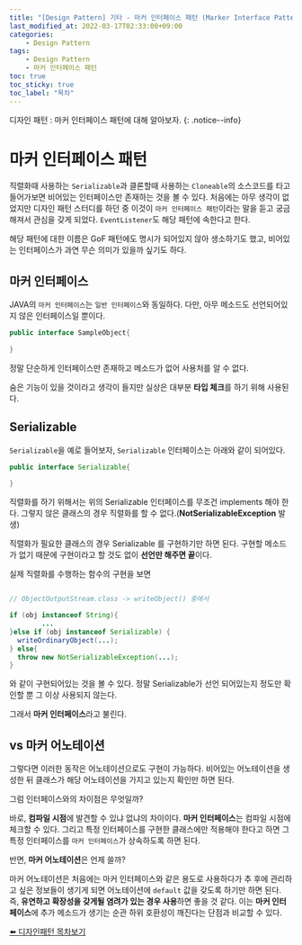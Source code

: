```yaml
---
title: "[Design Pattern] 기타 - 마커 인터페이스 패턴 (Marker Interface Pattern)"
last_modified_at: 2022-03-17T02:33:00+09:00
categories:
    - Design Pattern
tags:
    - Design Pattern
    - 마커 인터페이스 패턴
toc: true
toc_sticky: true
toc_label: "목차"
---
```


디자인 패턴 : 마커 인터페이스 패턴에 대해 알아보자.
{: .notice--info}



# 마커 인터페이스 패턴

직렬화때 사용하는 `Serializable`과 클론할때 사용하는 `Cloneable`의 소스코드를 타고 들어가보면 비어있는 인터페이스만 존재하는 것을 볼 수 있다. 처음에는 아무 생각이 없었지만 디자인 패턴 스터디를 하던 중 이것이 `마커 인터페이스 패턴`이라는 말을 듣고 궁금해져서 관심을 갖게 되었다. `EventListener`도 해당 패턴에 속한다고 한다.

해당 패턴에 대한 이름은 GoF 패턴에도 명시가 되어있지 않아 생소하기도 했고, 비어있는 인터페이스가 과연 무슨 의미가 있을까 싶기도 하다.

## 마커 인터페이스

JAVA의 `마커 인터페이스`는 `일반 인터페이스`와 동일하다. 다만, 아무 메소드도 선언되어있지 않은 인터페이스일 뿐이다.

```java
public interface SampleObject{
    
}
```

정말 단순하게 인터페이스만 존재하고 메소드가 없어 사용처를 알 수 없다.

숨은 기능이 있을 것이라고 생각이 들지만 실상은 대부분 **타입 체크**를 하기 위해 사용된다.

## Serializable

`Serializable`을 예로 들어보자, `Serializable` 인터페이스는 아래와 같이 되어있다.

```java
public interface Serializable{
    
}
```

직렬화를 하기 위해서는 위의 Serializable 인터페이스를 무조건 implements 해야 한다. 그렇지 않은 클래스의 경우 직렬화를 할 수 없다.(**NotSerializableException** 발생)

직렬화가 필요한 클래스의 경우 Serializable 를 구현하기만 하면 된다. 구현할 메소드가 없기 때문에 구현이라고 할 것도 없이 **선언만 해주면 끝**이다.

실제 직렬화를 수행하는 함수의 구현을 보면 

```java

// ObjectOutputStream.class -> writeObject() 중에서

if (obj instanceof String){
        ...
}else if (obj instanceof Serializable) {
  writeOrdinaryObject(...);
} else{
  throw new NotSerializableException(...);
}
```

와 같이 구현되어있는 것을 볼 수 있다. 정말 Serializable가 선언 되어있는지 정도만 확인할 뿐 그 이상 사용되지 않는다.

그래서 **마커 인터페이스**라고 불린다.

## vs 마커 어노테이션

그렇다면 이러한 동작은 어노테이션으로도 구현이 가능하다. 비어있는 어노테이션을 생성한 뒤 클래스가 해당 어노테이션을 가지고 있는지 확인만 하면 된다.

그럼 인터페이스와의 차이점은 무엇일까?

바로, **컴파일 시점**에 발견할 수 있냐 없냐의 차이이다. **마커 인터페이스**는 컴파일 시점에 체크할 수 있다. 그리고 특정 인터페이스를 구현한 클래스에만 적용해야 한다고 하면 그 특정 인터페이스를 `마커 인터페이스`가 상속하도록 하면 된다.

반면, **마커 어노테이션**은 언제 쓸까?

마커 어노테이션은 처음에는 마커 인터페이스와 같은 용도로 사용하다가 추 후에 관리하고 싶은 정보들이 생기게 되면 어노테이션에 `default` 값을 갖도록 하기만 하면 된다. 즉, **유연하고 확장성을 갖게될 염려가 있는 경우 사용**하면 좋을 것 같다.
이는 **마커 인터페이스**에 추가 메소드가 생기는 순관 하위 호환성이 깨진다는 단점과 비교할 수 있다.


[⬅️ 디자인패턴 목차보기](/design%20pattern/design-pattern-overview/)